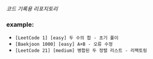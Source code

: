 *코드 기록용 리포지토리*


### example:

- `[LeetCode 1] [easy] 두 수의 합 - 초기 풀이`
- `[Baekjoon 1000] [easy] A+B - 오류 수정`
- `[LeetCode 21] [medium] 병합된 두 정렬 리스트 - 리팩토링`
